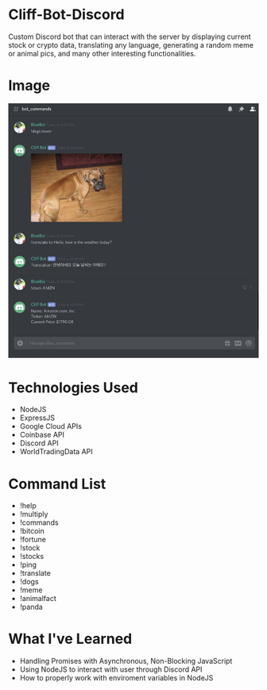 # Cliff-Bot-Discord

Custom Discord bot that can interact with the server by displaying current stock or crypto data, translating any language, generating a random meme or animal pics, and many other interesting functionalities.

# Image

<img src='Images/bot_test.png' heigth='500'>

# Technologies Used

- NodeJS
- ExpressJS
- Google Cloud APIs
- Coinbase API
- Discord API
- WorldTradingData API

# Command List

- !help
- !multiply
- !commands
- !bitcoin
- !fortune
- !stock
- !stocks
- !ping
- !translate
- !dogs
- !meme
- !animalfact
- !panda

# What I've Learned

- Handling Promises with Asynchronous, Non-Blocking JavaScript
- Using NodeJS to interact with user through Discord API
- How to properly work with enviroment variables in NodeJS
